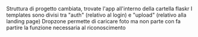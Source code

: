 Struttura di progetto cambiata, trovate l'app all'interno della cartella flaskr
I templates sono divisi tra "auth" (relativo al login) e "upload" (relativo alla landing page)
Dropzone permette di caricare foto ma non parte con fa partire la funzione necessaria al riconoscimento

